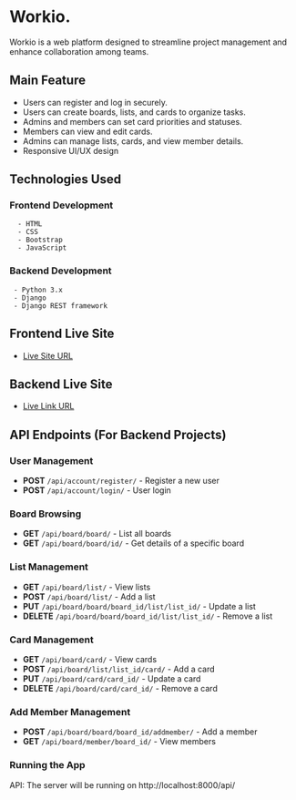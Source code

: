 # Workio.

Workio is a web platform designed to streamline project management and enhance collaboration among teams.

## Main Feature

- Users can register and log in securely.
- Users can create boards, lists, and cards to organize tasks.
- Admins and members can set card priorities and statuses.
- Members can view and edit cards.
- Admins can manage lists, cards, and view member details.
- Responsive UI/UX design

## Technologies Used

  ### Frontend Development
      - HTML
      - CSS
      - Bootstrap
      - JavaScript

  ### Backend Development
     - Python 3.x
     - Django
     - Django REST framework

## Frontend Live Site

- [Live Site URL](https://amenaakterkeya.github.io/workio./)

 ## Backend Live Site

- [Live Link URL](https://workio-ypph.onrender.com/account/)

 ## API Endpoints (For Backend Projects)

### User Management
- **POST** `/api/account/register/` - Register a new user
- **POST** `/api/account/login/` - User login

### Board Browsing
- **GET** `/api/board/board/` - List all boards
- **GET** `/api/board/board/id/` - Get details of a specific board

### List Management
- **GET** `/api/board/list/` - View lists
- **POST** `/api/board/list/` - Add a list
- **PUT** `/api/board/board/board_id/list/list_id/` - Update a list
- **DELETE** `/api/board/board/board_id/list/list_id/` - Remove a list

### Card Management
- **GET** `/api/board/card/` - View cards
- **POST** `/api/board/list/list_id/card/` - Add a card
- **PUT** `/api/board/card/card_id/` - Update a card
- **DELETE** `/api/board/card/card_id/` - Remove a card

### Add Member Management
- **POST** `/api/board/board/board_id/addmember/` - Add a member
- **GET** `/api/board/member/board_id/` - View members

### Running the App
API: The server will be running on http://localhost:8000/api/

